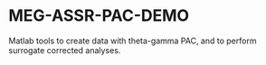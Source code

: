 # MEG-ASSR-PAC-DEMO
Matlab tools to create data with theta-gamma PAC, and to perform surrogate corrected analyses.
